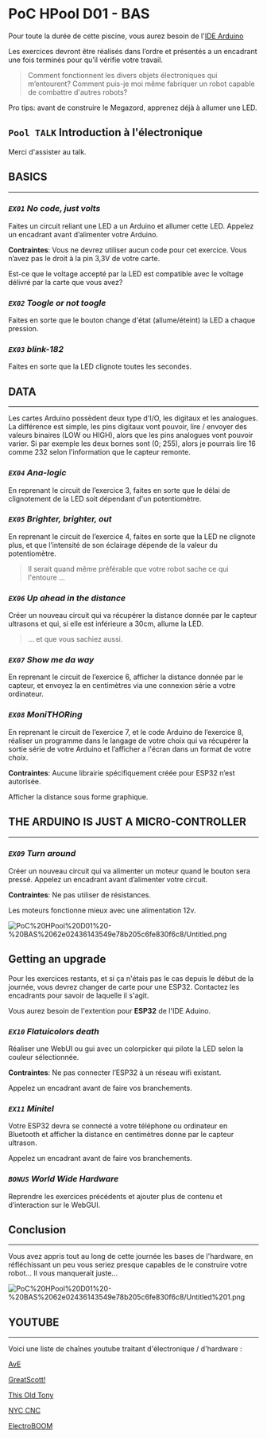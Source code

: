 # PoC HPool D01 - BAS

Pour toute la durée de cette piscine, vous aurez besoin de l'[IDE Arduino](https://www.arduino.cc/en/main/software)

Les exercices devront être réalisés dans l’ordre et présentés a un encadrant une fois terminés pour qu’il vérifie votre travail.

> Comment fonctionnent les divers objets électroniques qui m’entourent? Comment puis-je moi même fabriquer un robot capable de combattre d'autres robots?

Pro tips: avant de construire le Megazord, apprenez déjà à allumer une LED.

## `Pool TALK` Introduction à l'électronique

Merci d'assister au talk.

## BASICS

---

### *`EX01` No code, just volts*

Faites un circuit reliant une LED a un Arduino et allumer cette LED. Appelez un encadrant avant d’alimenter votre Arduino.

**Contraintes**: Vous ne devrez utiliser aucun code pour cet exercice. Vous n’avez pas le droit à la pin 3,3V de votre carte.

Est-ce que le voltage accepté par la LED est compatible avec le voltage délivré par la carte que vous avez?

### *`EX02` Toogle or not toogle*

Faites en sorte que le bouton change d'état (allume/éteint) la LED a chaque pression.

### *`EX03` blink-182*

Faites en sorte que la LED clignote toutes les secondes.

## DATA

---

Les cartes Arduino possèdent deux type d'I/O, les digitaux et les analogues. La différence est simple, les pins digitaux vont pouvoir, lire / envoyer des valeurs binaires (LOW ou HIGH), alors que les pins analogues vont pouvoir varier. Si par exemple les deux bornes sont (0; 255), alors je pourrais lire 16 comme 232 selon l'information que le capteur remonte.

### *`EX04` Ana-logic*

En reprenant le circuit de l’exercice 3, faites en sorte que le délai de clignotement de la LED soit dépendant d'un potentiomètre.

### *`EX05` Brighter, brighter, out*

En reprenant le circuit de l’exercice 4, faites en sorte que la LED ne clignote plus, et que l’intensité de son éclairage dépende de la valeur du potentiomètre.

> Il serait quand même préférable que votre robot sache ce qui l'entoure ...

### *`EX06` Up ahead in the distance*

Créer un nouveau circuit qui va récupérer la distance donnée par le capteur ultrasons et qui, si elle est inférieure a 30cm, allume la LED.

> ... et que vous sachiez aussi.

### *`EX07` Show me da way*

En reprenant le circuit de l’exercice 6, afficher la distance donnée par le capteur, et envoyez la en centimètres via une connexion série a votre ordinateur.

### *`EX08` MoniTHORing*

En reprenant le circuit de l’exercice 7, et le code Arduino de l’exercice 8, réaliser un programme dans le langage de votre choix qui va récupérer la sortie série de votre Arduino et l’afficher a l'écran dans un format de votre choix.

**Contraintes**: Aucune librairie spécifiquement créée pour ESP32 n’est autorisée.

Afficher la distance sous forme graphique.

## THE ARDUINO IS JUST A MICRO-CONTROLLER

---

### *`EX09` Turn around*

Créer un nouveau circuit qui va alimenter un moteur quand le bouton sera pressé. Appelez un encadrant avant d’alimenter votre circuit.

**Contraintes**: Ne pas utiliser de résistances.

Les moteurs fonctionne mieux avec une alimentation 12v.

![PoC%20HPool%20D01%20-%20BAS%2062e02436143549e78b205c6fe830f6c8/Untitled.png](PoC%20HPool%20D01%20-%20BAS%2062e02436143549e78b205c6fe830f6c8/Untitled.png)

## Getting an upgrade

Pour les exercices restants, et si ça n'étais pas le cas depuis le début de la journée, vous devrez changer de carte pour une ESP32. Contactez les encadrants pour savoir de laquelle il s'agit.

Vous aurez besoin de l'extention pour **ESP32** de l'IDE Aduino.

### *`EX10` Flatuicolors death*

Réaliser une WebUI ou gui avec un colorpicker qui pilote la LED selon la couleur sélectionnée.

**Contraintes**: Ne pas connecter l’ESP32 à un réseau wifi existant.

Appelez un encadrant avant de faire vos branchements.

### *`EX11` Minitel*

Votre ESP32 devra se connecté a votre téléphone ou ordinateur en Bluetooth et afficher la distance en centimètres donne par le capteur ultrason.

Appelez un encadrant avant de faire vos branchements.

### *`BONUS` World Wide Hardware*

Reprendre les exercices précédents et ajouter plus de contenu et d’interaction sur le WebGUI. 

## Conclusion

---

Vous avez appris tout au long de cette journée les bases de l'hardware, en réfléchissant un peu vous seriez presque capables de le construire votre robot... Il vous manquerait juste...

![PoC%20HPool%20D01%20-%20BAS%2062e02436143549e78b205c6fe830f6c8/Untitled%201.png](PoC%20HPool%20D01%20-%20BAS%2062e02436143549e78b205c6fe830f6c8/Untitled%201.png)

## YOUTUBE

---

Voici une liste de chaînes youtube traitant d'électronique / d'hardware  :

[AvE](https://www.youtube.com/user/arduinoversusevil)

[GreatScott!](https://www.youtube.com/user/greatscottlab)

[This Old Tony](https://www.youtube.com/user/featony)

[NYC CNC](https://www.youtube.com/user/saunixcomp)

[ElectroBOOM](https://www.youtube.com/user/msadaghd)